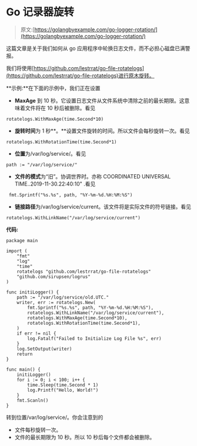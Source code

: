 # Go 记录器旋转

> 原文:[https://golangbyexample.com/go-logger-rotation/](https://golangbyexample.com/go-logger-rotation/)

这篇文章是关于我们如何从 go 应用程序中轮换日志文件，而不必担心磁盘已满警报。

我们将使用[https://github.com/lestrrat/go-file-rotatelogs](https://github.com/lestrrat/go-file-rotatelogs)进行原木旋转。

**示例:**在下面的示例中，我们正在设置

*   **MaxAge** 到 10 秒。它设置日志文件从文件系统中清除之前的最长期限。这意味着文件将在 10 秒后被删除。看见

```
rotatelogs.WithMaxAge(time.Second*10)
```

*   **旋转时间**为 1 秒**。**设置文件旋转的时间。所以文件会每秒旋转一次。看见

```
rotatelogs.WithRotationTime(time.Second*1)
```

*   **位置**为/var/log/service/。看见

```
path := "/var/log/service/"
```

*   **文件的模式**为“旧”。协调世界时。亦称 COORDINATED UNIVERSAL TIME..2019-11-30.22:40:10" .看见

```
 fmt.Sprintf("%s.%s", path, "%Y-%m-%d.%H:%M:%S")
```

*   **链接路径**为/var/log/service/current。该文件将是实际文件的符号链接。看见

```
rotatelogs.WithLinkName("/var/log/service/current")
```

**代码:**

```
package main

import (
    "fmt"
    "log"
    "time"
    rotatelogs "github.com/lestrrat/go-file-rotatelogs"
    "github.com/sirupsen/logrus"
)

func initiLogger() {
    path := "/var/log/service/old.UTC."
    writer, err := rotatelogs.New(
        fmt.Sprintf("%s.%s", path, "%Y-%m-%d.%H:%M:%S"),
        rotatelogs.WithLinkName("/var/log/service/current"),
        rotatelogs.WithMaxAge(time.Second*10),
        rotatelogs.WithRotationTime(time.Second*1),
    )
    if err != nil {
        log.Fatalf("Failed to Initialize Log File %s", err)
    }
    log.SetOutput(writer)
    return
}

func main() {
    initiLogger()
    for i := 0; i < 100; i++ {
        time.Sleep(time.Second * 1)
        log.Printf("Hello, World!")
    }
    fmt.Scanln()
}
```

转到位置/var/log/service/。你会注意到的

*   文件每秒旋转一次。
*   文件的最长期限为 10 秒。所以 10 秒后每个文件都会被删除。